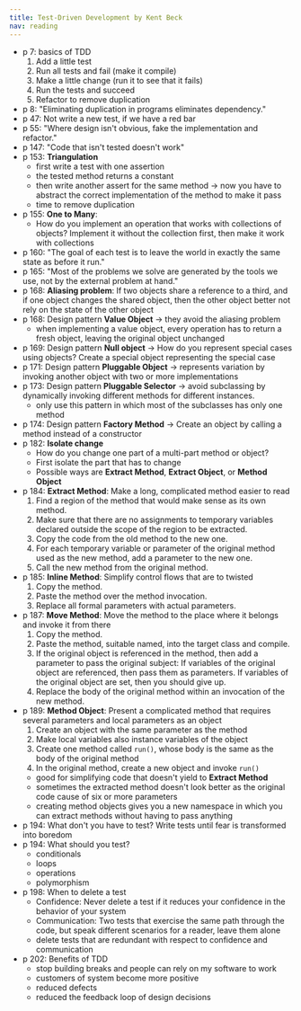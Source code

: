 ```yaml
---
title: Test-Driven Development by Kent Beck
nav: reading
---
```


- p 7: basics of TDD
  1. Add a little test
  2. Run all tests and fail (make it compile)
  3. Make a little change (run it to see that it fails)
  4. Run the tests and succeed
  5. Refactor to remove duplication
- p 8: "Eliminating duplication in programs eliminates dependency."
- p 47: Not write a new test, if we have a red bar
- p 55: "Where design isn't obvious, fake the implementation and refactor."
- p 147: "Code that isn't tested doesn't work"
- p 153: **Triangulation**
  - first write a test with one assertion
  - the tested method returns a constant
  - then write another assert for the same method -> now you have to abstract the correct implementation of the method
    to make it pass
  - time to remove duplication
- p 155: **One to Many**:
  - How do you implement an operation that works with collections of objects? Implement it without the collection first,
    then make it work with collections
- p 160: "The goal of each test is to leave the world in exactly the same state as before it run."
- p 165: "Most of the problems we solve are generated by the tools we use, not by the external problem at hand."
- p 168: **Aliasing problem**: If two objects share a reference to a third, and if one object changes the shared
  object, then the other object better not rely on the state of the other object
- p 168: Design pattern **Value Object** -> they avoid the aliasing problem
  - when implementing a value object, every operation has to return a fresh object, leaving the original object
    unchanged
- p 169: Design pattern **Null object** -> How do you represent special cases using objects? Create a special object
  representing the special case
- p 171: Design pattern **Pluggable Object** -> represents variation by invoking another object with two or more
  implementations
- p 173: Design pattern **Pluggable Selector** -> avoid subclassing by dynamically invoking different methods for
  different instances.
  - only use this pattern in which most of the subclasses has only one method
- p 174: Design pattern **Factory Method** -> Create an object by calling a method instead of a constructor
- p 182: **Isolate change**
  - How do you change one part of a multi-part method or object?
  - First isolate the part that has to change
  - Possible ways are **Extract Method**, **Extract Object**, or **Method Object**
- p 184: **Extract Method**: Make a long, complicated method easier to read
  1. Find a region of the method that would make sense as its own method.
  2. Make sure that there are no assignments to temporary variables declared outside the scope of the region to be
     extracted.
  3. Copy the code from the old method to the new one.
  4. For each temporary variable or parameter of the original method used as the new method, add a parameter to the new
     one.
  5. Call the new method from the original method.
- p 185: **Inline Method**: Simplify control flows that are to twisted
  1. Copy the method.
  2. Paste the method over the method invocation.
  3. Replace all formal parameters with actual parameters.
- p 187: **Move Method**: Move the method to the place where it belongs and invoke it from there
  1. Copy the method.
  2. Paste the method, suitable named, into the target class and compile.
  3. If the original object is referenced in the method, then add a parameter to pass the original subject: If variables
     of the original object are referenced, then pass them as parameters. If variables of the original object are set,
     then you should give up.
  4. Replace the body of the original method within an invocation of the new method.
- p 189: **Method Object**: Present a complicated method that requires several parameters and local parameters as an
  object
  1. Create an object with the same parameter as the method
  2. Make local variables also instance variables of the object
  3. Create one method called `run()`, whose body is the same as the body of the original method
  4. In the original method, create a new object and invoke `run()`
  - good for simplifying code that doesn't yield to **Extract Method**
  - sometimes the extracted method doesn't look better as the original code cause of six or more parameters
  - creating method objects gives you a new namespace in which you can extract methods without having to pass anything
- p 194: What don't you have to test? Write tests until fear is transformed into boredom
- p 194: What should you test?
  - conditionals
  - loops
  - operations
  - polymorphism
- p 198: When to delete a test
  - Confidence: Never delete a test if it reduces your confidence in the behavior of your system
  - Communication: Two tests that exercise the same path through the code, but speak different scenarios for a
    reader, leave them alone
  - delete tests that are redundant with respect to confidence and communication
- p 202: Benefits of TDD
  - stop building breaks and people can rely on my software to work
  - customers of system become more positive
  - reduced defects
  - reduced the feedback loop of design decisions

